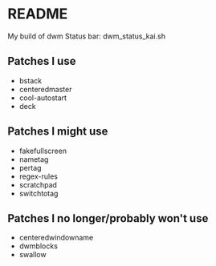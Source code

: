 # README

My build of dwm
Status bar: dwm_status_kai.sh

## Patches I use
* bstack
* centeredmaster
* cool-autostart
* deck

## Patches I might use
* fakefullscreen
* nametag
* pertag
* regex-rules
* scratchpad
* switchtotag

## Patches I no longer/probably won't use
* centeredwindowname
* dwmblocks
* swallow
